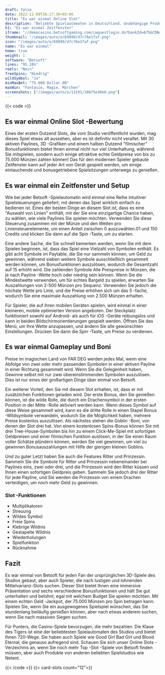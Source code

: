 ```yaml
---
draft: false
date: 2022-11-09T16:17:38+03:00
title: "Es war einmal Online Slot"
description: "Beliebte Spielautomaten in Deutschland. Unabhängige Produktbewertungen und exklusive Anmeldeangebote. Jetzt spielen!"
h1: "Es war einmal Zeitfenster"
iframe: "//democasino.betsoftgaming.com/cwguestlogin.do?bankId=675&CDN=AUTO&gameId=193"
thumbnail: "/images/auto/o/69899/d7c76e1faf.png"
icon: "/images/auto/o/69899/d7c76e1faf.png"
name: "Es war einmal"
home: true
weight: 1
software: "Betsoft"
lines: "95.28%"
reels: "Nein"
freeSpins: "Niedrig"
wildSymbol: "Ja"
minMaxBet: "75.000 Dollar.00"
maxWin: "Fantasie, Magie, Märchen"
screenshots: ["/images/auto/o/13191/38075e30e0.png"]
---
```


{{< code >}}<h2>Es war einmal Online Slot -Bewertung</h2><p>Eines der ersten Dutzend Slots, die vom Studio veröffentlicht wurden, mag dieses Spiel etwas alt aussehen, aber es ist definitiv nicht veraltet. Mit 30 aktiven Paylines, 3D -Grafiken und einem halben Dutzend "filmischer" Bonusfunktionen bietet Ihnen einmal nicht nur viel Unterhaltung, während Sie mitspielen, sondern auch einige attraktive echte Geldpreise von bis zu 75.000 Münzen zahlen können! Das für den modernen Spieler gebaute Zeitfenster kann auf jeder Art von Gerät gespielt werden, um einige eintauchende und bonusgetriebene Spielsitzungen unterwegs zu genießen.</p><h2>Es war einmal ein Zeitfenster und Setup</h2><p>Wie bei jeder Betsoft -Spielautomatin wird einmal eine Reihe intuitiver Spielsteuerungen geliefert, mit denen das Spiel wirklich einfach zu bedienen ist. Eines der besten Dinge an diesem Slot ist, dass es eine "Auswahl von Linien" enthält, mit der Sie eine einzigartige Chance haben, zu wählen, wie viele Paylines Sie spielen möchten. Verwenden Sie diese Steuerung zusammen mit der Münze und den Wetten pro Liniensteuerelemente, um einen Anteil zwischen 0 auszuwählen.01 und 150 Credits und klicken Sie dann auf die Spin -Taste, um zu starten.</p><p>Eine andere Sache, die Sie schnell bemerken werden, wenn Sie mit dem Spielen beginnen, ist, dass das Spiel eine Vielzahl von Symbolen enthält. Es gibt acht Symbole im Paytable, die Sie nur sammeln können, um Geld zu gewinnen, während sieben weitere Symbole ausschließlich gesammelt werden können, um Bonusfunktionen auszulösen, wodurch die Gesamtzahl auf 15 erhöht wird. Die zahlenden Symbole Alle Preispreise in Münzen, die je nach Payline -Wette hoch oder niedrig sein können. Wenn Sie die Mindestwette verwenden, um für echtes Bargeld zu spielen, erwarten Sie Auszahlungen von 2-500 Münzen pro Sequenz. Verwenden Sie jedoch die höchste Wette pro Linie, und die Preise erhöhen sich um das 5 -fache, wodurch Sie eine maximale Auszahlung von 2.500 Münzen erhalten.</p><p>Für Spieler, die auf ihren mobilen Geräten spielen, wird einmal in einer kleineren, mobile optimierten Version angeboten. Der Steckplatz funktioniert sowohl auf Android- als auch für iOS -Geräte reibungslos und kann in beiden Bildschirmorientierungen gespielt werden. Öffnen Sie das Menü, um Ihre Wette anzupassen, und ändern Sie alle gewünschten Einstellungen. Drücken Sie dann die Spin -Taste, um Preise zu verdienen.</p><h2>Es war einmal Gameplay und Boni</h2><p>Preise im magischen Land von FAR DEG werden jedes Mal, wenn eine Abfolge von zwei oder mehr passenden Symbolen in einer aktiven Payline in einer Richtung gesammelt wird. Wenn Sie die Gelegenheit haben, Gewinne selbst mit nur zwei übereinstimmenden Symbolen auszulösen. Dies ist nur eines der großartigen Dinge über einmal von Betsoft.</p><p>Ein weiterer Vorteil, den Sie mit diesem Slot erhalten, ist, dass er mit zusätzlichen Funktionen geladen wird. Der erste Bonus, den Sie genießen können, ist die wilde Rolle, die durch ein Drachensymbol in der ersten Position in der Mitte -Rolle aktiviert werden kann. Wenn dieses Symbol auf diese Weise gesammelt wird, kann es die dritte Rolle in einen Stapel Bonus -Wildsymbole verwandeln, wodurch Sie die Möglichkeit haben, mehrere Preise kostenlos auszulösen. Als nächstes stehen die Goblin -Boni, von denen der Slot drei hat. Von einem kostenlosen Spins-Bonus können Sie mit drei Tree-House-Symbolen bis hin zu einem Click-Me-Spiel mit sofortigen Geldpreisen und einer filmischen Funktion auslösen, in der Sie einen Raum voller Schätze plündern können, werden Sie viel gewinnen, um viel zu gewinnen Bonusauszahlungen mit Hilfe der gierigen kleinen Goblins.</p><p>Und zu guter Letzt haben Sie auch die Features Ritter und Prinzessin. Sammeln Sie die Symbole für Ritter und Prinzessin nebeneinander bei Paylines eins, zwei oder drei, und die Prinzessin wird den Ritter küssen und Ihnen einen sofortigen Geldpreis geben. Sammeln Sie jedoch drei der Ritter für jede Payline, und Sie werden die Prinzessin von einem Drachen verteidigen, um noch mehr Geld zu gewinnen.</p><h3>
Slot -Funktionen</h3><ul>
<li></span>
Multiplikatoren</li>
<li></span>
Streuung</li>
<li></span>
Wildes Symbol</li>
<li></span>
Freie Spins</li>
<li></span>
Klebrige Wildnis</li>
<li></span>
Gestapelte Wildnis</li>
<li></span>
Wiederholungen</li>
<li></span>
Spielfunktion</li>
<li></span>
Rücknahme</li></ul><h2>Fazit</h2><p>Es war einmal von Betsoft für jeden Fan der ursprünglichen 3D-Spiele des Studios gebaut, aber auch Spieler, die nach lustigen und lohnenden Mittelvarianz-Slots suchen. Dieser Slot bietet Ihnen eine immersive Präsentation und sechs verschiedene Bonusfunktionen und hält Sie gut unterhalten und belohnt, egal mit welchem Budget Sie spielen möchten. Mit einem echten Geld -Jackpot, der 75.000 Münzen pro Spin betragen kann. Spielen Sie, wenn Sie ein ausgewogenes Spielspiel wünschen, das Sie stundenlang beiläufig genießen können, aber nach etwas anderem suchen, wenn Sie nach massiven Siegen suchen.</p><p>Für Punters, die Casino-Spiele bevorzugen, die mehr bezahlen. Die Klaue des Tigers ist eine der beliebtesten Spielautomaten des Studios und bietet Ihnen 720-Wege. Sie haben auch Spiele wie Good Girl Bad Girl und Blood Eternal, die genauso aufregend sind. Schauen Sie sich unser Online Slots -Verzeichnis an, wenn Sie noch mehr Top -Slot -Spiele von Betsoft finden müssen, aber auch Produkte von anderen beliebten Spielstudios wie Netent.</p>{{< /code >}}
{{< card-slots count="12">}}